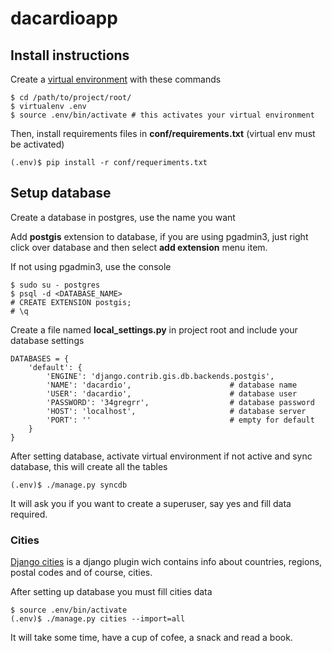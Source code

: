 # dacardioapp

## Install instructions

Create a [virtual environment](https://virtualenv.pypa.io/en/latest/) with these commands

```
$ cd /path/to/project/root/
$ virtualenv .env
$ source .env/bin/activate # this activates your virtual environment

```

Then, install requirements files in __conf/requirements.txt__ (virtual env must be activated)

```
(.env)$ pip install -r conf/requeriments.txt

```

## Setup database

Create a database in postgres, use the name you want

Add __postgis__ extension to database, if you are using pgadmin3, just right click over database and then select __add extension__ menu item.

If not using pgadmin3, use the console

```
$ sudo su - postgres
$ psql -d <DATABASE_NAME>
# CREATE EXTENSION postgis;
# \q

```

Create a file named __local_settings.py__ in project root and include your database settings

```
DATABASES = {
    'default': {
        'ENGINE': 'django.contrib.gis.db.backends.postgis',
        'NAME': 'dacardio',                      # database name
        'USER': 'dacardio',                      # database user
        'PASSWORD': '34gregrr',                  # database password
        'HOST': 'localhost',                     # database server
        'PORT': ''                               # empty for default
    }
}

```

After setting database, activate virtual environment if not active and sync database, this will create all the tables

```
(.env)$ ./manage.py syncdb

```

It will ask you if you want to create a superuser, say yes and fill data required.


### Cities

[Django cities](https://github.com/coderholic/django-cities) is a django plugin wich contains info about countries, regions, postal codes and of course, cities.

After setting up database you must fill cities data

```
$ source .env/bin/activate
(.env)$ ./manage.py cities --import=all

```

It will take some time, have a cup of cofee, a snack and read a book.